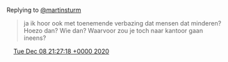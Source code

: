 Replying to [@martinsturm](https://twitter.com/martinsturm/status/1336417494102401028)

> ja ik hoor ook met toenemende verbazing dat mensen dat minderen? Hoezo dan? Wie dan? Waarvoor zou je toch naar kantoor gaan ineens?

<img src="../../media/tweet.ico" width="12" /> [Tue Dec 08 21:27:18 +0000 2020](https://twitter.com/DromerDenker/status/1336422124433629186)